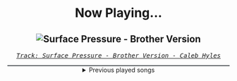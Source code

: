 <div align="center"> 
<h1>Now Playing...</h1>

![Surface Pressure - Brother Version](https://i.scdn.co/image/ab67616d00001e02633499cad293f9ad41c2c7a0)
--
_<samp><a href="https://open.spotify.com/track/0EzzIuOPGTQJkhVP1EpN6c">Track: Surface Pressure - Brother Version - Caleb Hyles</a></samp>_

<div style="border: 1px #4B5054 solid"></div>
<details>
  <summary>
    Previous played songs
  </summary>
  <table>
    <thead>
      <tr>
        <th>
          Artist
        </th>
        <th>
          Song
        </th>
        <th>
          Link
        </th>
      </tr>
    </thead>
    <tbody>
      <tr><td>Caleb Hyles</td><td>Surface Pressure - Brother Version</td><td><a href="https://open.spotify.com/track/0EzzIuOPGTQJkhVP1EpN6c">https://open.spotify.com/track/0EzzIuOPGTQJkhVP1EpN6c</a></td></tr><tr><td>Skillet</td><td>Psycho In My Head</td><td><a href="https://open.spotify.com/track/6VWocK4U2rcTQeVrfDlCMV">https://open.spotify.com/track/6VWocK4U2rcTQeVrfDlCMV</a></td></tr><tr><td>CANTERVICE</td><td>Blackout</td><td><a href="https://open.spotify.com/track/7ruz8x76MaEcSmkMgTs18P">https://open.spotify.com/track/7ruz8x76MaEcSmkMgTs18P</a></td></tr><tr><td>Our Last Night</td><td>We Don't Talk About Bruno</td><td><a href="https://open.spotify.com/track/0qlAfcm8feAMvn8Qr2WWve">https://open.spotify.com/track/0qlAfcm8feAMvn8Qr2WWve</a></td></tr><tr><td>Jonathan Young</td><td>Unholy</td><td><a href="https://open.spotify.com/track/67b6lPMr7PSvdcrzl4NjVS">https://open.spotify.com/track/67b6lPMr7PSvdcrzl4NjVS</a></td></tr><tr><td>Two Steps from Hell</td><td>Protectors of the Earth - Live</td><td><a href="https://open.spotify.com/track/4OMXZwWVUutDJddhnHaVaF">https://open.spotify.com/track/4OMXZwWVUutDJddhnHaVaF</a></td></tr><tr><td>Wednesday Addams</td><td>Paint It Black</td><td><a href="https://open.spotify.com/track/1OuCn2F9BmyTAdM0Jylo9X">https://open.spotify.com/track/1OuCn2F9BmyTAdM0Jylo9X</a></td></tr><tr><td>Wednesday Addams</td><td>Paint It Black</td><td><a href="https://open.spotify.com/track/1OuCn2F9BmyTAdM0Jylo9X">https://open.spotify.com/track/1OuCn2F9BmyTAdM0Jylo9X</a></td></tr><tr><td>Wednesday Addams</td><td>Paint It Black</td><td><a href="https://open.spotify.com/track/1OuCn2F9BmyTAdM0Jylo9X">https://open.spotify.com/track/1OuCn2F9BmyTAdM0Jylo9X</a></td></tr><tr><td>Wednesday Addams</td><td>Paint It Black</td><td><a href="https://open.spotify.com/track/1OuCn2F9BmyTAdM0Jylo9X">https://open.spotify.com/track/1OuCn2F9BmyTAdM0Jylo9X</a></td></tr><tr><td>Wednesday Addams</td><td>Paint It Black</td><td><a href="https://open.spotify.com/track/1OuCn2F9BmyTAdM0Jylo9X">https://open.spotify.com/track/1OuCn2F9BmyTAdM0Jylo9X</a></td></tr><tr><td>Wednesday Addams</td><td>Paint It Black</td><td><a href="https://open.spotify.com/track/1OuCn2F9BmyTAdM0Jylo9X">https://open.spotify.com/track/1OuCn2F9BmyTAdM0Jylo9X</a></td></tr><tr><td>Wednesday Addams</td><td>Paint It Black</td><td><a href="https://open.spotify.com/track/1OuCn2F9BmyTAdM0Jylo9X">https://open.spotify.com/track/1OuCn2F9BmyTAdM0Jylo9X</a></td></tr><tr><td>Wednesday Addams</td><td>Paint It Black</td><td><a href="https://open.spotify.com/track/1OuCn2F9BmyTAdM0Jylo9X">https://open.spotify.com/track/1OuCn2F9BmyTAdM0Jylo9X</a></td></tr><tr><td>Wednesday Addams</td><td>Paint It Black</td><td><a href="https://open.spotify.com/track/1OuCn2F9BmyTAdM0Jylo9X">https://open.spotify.com/track/1OuCn2F9BmyTAdM0Jylo9X</a></td></tr><tr><td>Wednesday Addams</td><td>Paint It Black</td><td><a href="https://open.spotify.com/track/1OuCn2F9BmyTAdM0Jylo9X">https://open.spotify.com/track/1OuCn2F9BmyTAdM0Jylo9X</a></td></tr><tr><td>Wednesday Addams</td><td>Paint It Black</td><td><a href="https://open.spotify.com/track/1OuCn2F9BmyTAdM0Jylo9X">https://open.spotify.com/track/1OuCn2F9BmyTAdM0Jylo9X</a></td></tr><tr><td>Wednesday Addams</td><td>Paint It Black</td><td><a href="https://open.spotify.com/track/1OuCn2F9BmyTAdM0Jylo9X">https://open.spotify.com/track/1OuCn2F9BmyTAdM0Jylo9X</a></td></tr><tr><td>Wednesday Addams</td><td>Paint It Black</td><td><a href="https://open.spotify.com/track/1OuCn2F9BmyTAdM0Jylo9X">https://open.spotify.com/track/1OuCn2F9BmyTAdM0Jylo9X</a></td></tr><tr><td>Wednesday Addams</td><td>Paint It Black</td><td><a href="https://open.spotify.com/track/1OuCn2F9BmyTAdM0Jylo9X">https://open.spotify.com/track/1OuCn2F9BmyTAdM0Jylo9X</a></td></tr>
    </tbody>
  </table>
</details>

</div>
